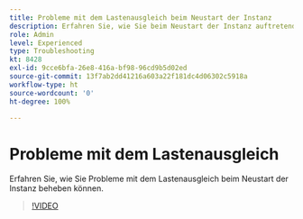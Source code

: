 ```yaml
---
title: Probleme mit dem Lastenausgleich beim Neustart der Instanz
description: Erfahren Sie, wie Sie beim Neustart der Instanz auftretende Probleme mit dem Lastenausgleich beheben können.
role: Admin
level: Experienced
type: Troubleshooting
kt: 8428
exl-id: 9cce6bfa-26e8-416a-bf98-96cd9b5d02ed
source-git-commit: 13f7ab2dd41216a603a22f181dc4d06302c5918a
workflow-type: ht
source-wordcount: '0'
ht-degree: 100%

---
```


# Probleme mit dem Lastenausgleich

Erfahren Sie, wie Sie Probleme mit dem Lastenausgleich beim Neustart der Instanz beheben können.
>[!VIDEO](https://video.tv.adobe.com/v/335984?quality=12&learn=on)
